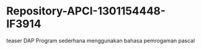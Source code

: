 # Repository-APCI-1301154448-IF3914
teaser DAP Program sederhana menggunakan bahasa pemrogaman pascal 

